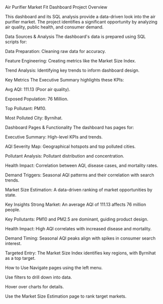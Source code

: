 Air Purifier Market Fit Dashboard
Project Overview

This dashboard and its SQL analysis provide a data-driven look into the air purifier market. The project identifies a significant opportunity by analyzing air quality, public health, and consumer demand.

Data Sources & Analysis
The dashboard's data is prepared using SQL scripts for:

Data Preparation: Cleaning raw data for accuracy.

Feature Engineering: Creating metrics like the Market Size Index.

Trend Analysis: Identifying key trends to inform dashboard design.

Key Metrics
The Executive Summary highlights these KPIs:

Avg AQI: 111.13 (Poor air quality).

Exposed Population: 76 Million.

Top Pollutant: PM10.

Most Polluted City: Byrnihat.

Dashboard Pages & Functionality
The dashboard has pages for:

Executive Summary: High-level KPIs and trends.

AQI Severity Map: Geographical hotspots and top polluted cities.

Pollutant Analysis: Pollutant distribution and concentration.

Health Impact: Correlation between AQI, disease cases, and mortality rates.

Demand Triggers: Seasonal AQI patterns and their correlation with search trends.

Market Size Estimation: A data-driven ranking of market opportunities by state.

Key Insights
Strong Market: An average AQI of 111.13 affects 76 million people.

Key Pollutants: PM10 and PM2.5 are dominant, guiding product design.

Health Impact: High AQI correlates with increased disease and mortality.

Demand Timing: Seasonal AQI peaks align with spikes in consumer search interest.

Targeted Entry: The Market Size Index identifies key regions, with Byrnihat as a top target.

How to Use
Navigate pages using the left menu.

Use filters to drill down into data.

Hover over charts for details.

Use the Market Size Estimation page to rank target markets.
